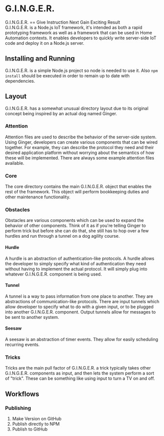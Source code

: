 # G.I.N.G.E.R.
G.I.N.G.E.R. == Give Instruction Next Gain Exciting Result<br/>
G.I.N.G.E.R. is a Node.js IoT framework, it's intended as both a rapid prototyping framework as well as a framework that can be used in Home Automation contexts.
It enables developers to quickly write server-side IoT code and deploy it on a Node.js server.

## Installing and Running
G.I.N.G.E.R. is a simple Node.js project so node is needed to use it.
Also ```npm install``` should be executed in order to remain up to date with dependencies.

## Layout
G.I.N.G.E.R. has a somewhat unusual directory layout due to its original concept being inspired by an actual dog named Ginger.

### Attention
Attention files are used to describe the behavior of the server-side system.
Using Ginger, developers can create various components that can be wired together.
For example, they can describe the protocol they need and their desired application platform without worrying about the semantics of how these will be implemented.
There are always some example attention files available.

### Core
The core directory contains the main G.I.N.G.E.R. object that enables the rest of the framework. This object will perform bookkeeping duties and other maintenance functionality.

### Obstacles
Obstacles are various components which can be used to expand the behavior of other components. Think of it as if you're telling Ginger to perform trick but before she can do that, she still has to hop over a few hurdles and run through a tunnel on a dog agility course.

#### Hurdle
A hurdle is an abstraction of authentication-like protocols.
A hurdle allows the developer to simply specify what kind of authentication they need without having to implement the actual protocol.
It will simply plug into whatever G.I.N.G.E.R. component is being used.

#### Tunnel
A tunnel is a way to pass information from one place to another.
They are abstractions of communication-like protocols.
There are input tunnels which allow developer to specify what to do with a given input, or to be plugged into another G.I.N.G.E.R. component.
Output tunnels allow for messages to be sent to another system.

#### Seesaw
A seesaw is an abstraction of timer events. They allow for easily scheduling recurring events.

### Tricks
Tricks are the main pull factor of G.I.N.G.E.R. a trick typically takes other G.I.N.G.E.R. components as input, and then lets the system perform a sort of "trick".
These can be something like using input to turn a TV on and off.

## Workflows

### Publishing
1. Make Version on GitHub
2. Publish directly to NPM
3. Publish to GitHub

